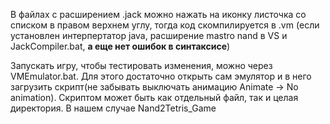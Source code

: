 В файлах с расширением .jack можно нажать на иконку листочка со списком в правом верхнем углу, тогда код скомпилируется в .vm (если установлен интерпертатор java, расширение mastro nand в VS и JackCompiler.bat, **а еще нет ошибок в синтаксисе**)

Запускать игру, чтобы тестировать изменения, можно через VMEmulator.bat. Для этого достаточно открыть сам эмулятор и в него загрузить скрипт(не забывать выключать анимацию Animate -> No animation). Скриптом может быть как отдельный файл, так и целая директория. В нашем случае Nand2Tetris_Game